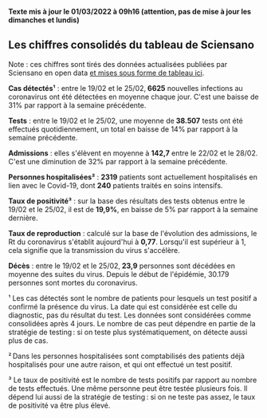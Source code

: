 <strong>Texte mis à jour le 01/03/2022 à 09h16 (attention, pas de mise à jour les dimanches et lundis)</strong><h2>Les chiffres consolidés du tableau de Sciensano</h2><p>Note : ces chiffres sont tirés des données actualisées publiées par Sciensano en open data <a href='https://datastudio.google.com/embed/u/0/reporting/c14a5cfc-cab7-4812-848c-0369173148ab/page/ZwmOB_blank'>et mises sous forme de tableau ici</a>.<p><strong>Cas détectés¹</strong> : entre le 19/02 et le 25/02,<strong> 6625</strong> nouvelles infections au coronavirus ont été détectées en moyenne chaque jour. C'est une baisse de 31% par rapport à la semaine précédente.<p><strong>Tests</strong> : entre le 19/02 et le 25/02, une moyenne de<strong> 38.507</strong> tests ont été effectués quotidiennement, un total en baisse de 14% par rapport à la semaine précédente.<p><strong>Admissions</strong> : elles s'élèvent en moyenne à <strong> 142,7</strong> entre le 22/02 et le 28/02. C'est une diminution de 32% par rapport à la semaine précédente.<p><strong>Personnes hospitalisées²</strong> : <strong>2319</strong> patients sont actuellement hospitalisés en lien avec le Covid-19, dont <strong>240</strong> patients traités en soins intensifs.<p><strong>Taux de positivité³</strong> : sur la base des résultats des tests obtenus entre le 19/02 et le 25/02, il est de <strong>19,9%</strong>, en baisse de 5% par rapport à la semaine dernière.<p><strong>Taux de reproduction</strong> : calculé sur la base de l'évolution des admissions, le Rt du coronavirus s'établit aujourd'hui à <strong>0,77</strong>. Lorsqu'il est supérieur à 1, cela signifie que la transmission du virus s'accélère.<p><strong>Décès</strong> : entre le 19/02 et le 25/02,<strong> 23,9</strong> personnes sont décédées en moyenne des suites du virus. Depuis le début de l'épidémie, 30.179 personnes sont mortes du coronavirus.<p>¹ Les cas détectés sont le nombre de patients pour lesquels un test positif a confirmé la présence du virus. La date qui est considérée est celle du diagnostic, pas du résultat du test. Les données sont considérées comme consolidées après 4 jours. Le nombre de cas peut dépendre en partie de la stratégie de testing : si on teste plus systématiquement, on détecte aussi plus de cas.<p>² Dans les personnes hospitalisées sont comptabilisés des patients déjà hospitalisés pour une autre raison, et qui ont effectué un test positif.<p>³ Le taux de positivité est le nombre de tests positifs par rapport au nombre de tests effectués. Une même personne peut être testée plusieurs fois. Il dépend lui aussi de la stratégie de testing : si on ne teste pas assez, le taux de positivité va être plus élevé.